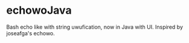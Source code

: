 # echowoJava
Bash echo like with string uwufication, now in Java with UI. Inspired by joseafga's echowo.
